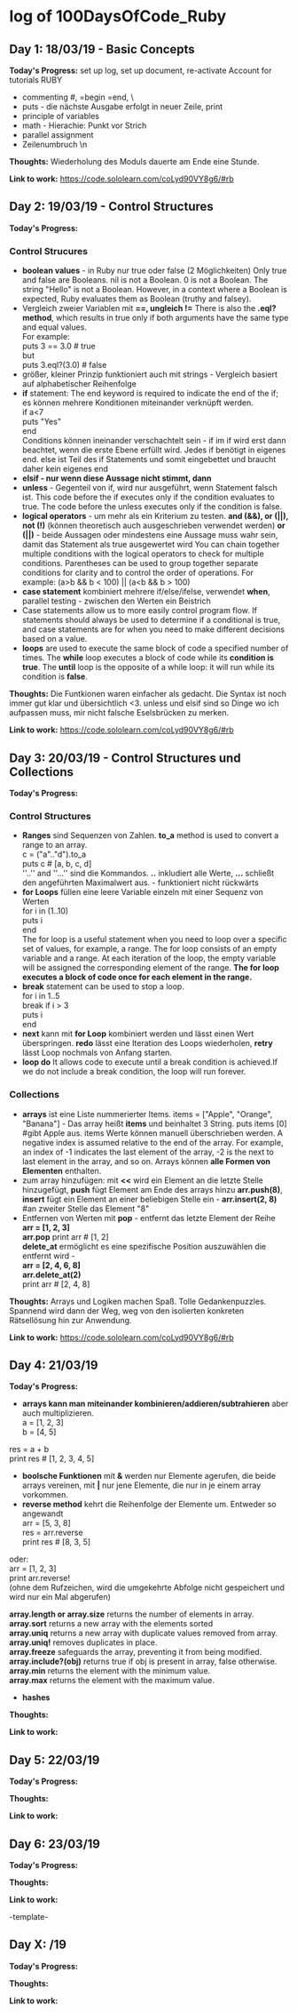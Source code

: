 # log of 100DaysOfCode_Ruby





## Day 1: 18/03/19 - Basic Concepts


**Today's Progress:** set up log, set up document, re-activate Account for tutorials RUBY
* commenting #, =begin =end, \ 
* puts - die nächste Ausgabe erfolgt in neuer Zeile, print
* principle of variables
* math - Hierachie: Punkt vor Strich
* parallel assignment
* Zeilenumbruch \n




**Thoughts:** Wiederholung des Moduls dauerte am Ende eine Stunde. 

**Link to work:** https://code.sololearn.com/coLyd90VY8g6/#rb


## Day 2: 19/03/19 - Control Structures

**Today's Progress:** 
### Control Strucures
* **boolean values** - in Ruby nur true oder false (2 Möglichkeiten) Only true and false are Booleans. nil is not a Boolean. 0 is not a Boolean. The string "Hello" is not a Boolean. However, in a context where a Boolean is expected, Ruby evaluates them as Boolean (truthy and falsey).
* Vergleich zweier Variablen mit **==, ungleich  !=**
  There is also the **.eql? method**, which results in true only if both arguments have the same type and equal values.</br>
  For example:</br>
  puts 3 == 3.0 # true </br>
  but</br>
  puts 3.eql?(3.0) # false</br>
* größer, kleiner Prinzip funktioniert auch mit strings - Vergleich basiert auf alphabetischer Reihenfolge
* **if** statement: The end keyword is required to indicate the end of the if; es können mehrere Konditionen miteinander verknüpft werden. </br>
  if a<7 </br>
      puts "Yes" </br>
  end </br>
  Conditions können ineinander verschachtelt sein - if im if wird erst dann beachtet, wenn die erste Ebene erfüllt wird. Jedes      if benötigt in eigenes end.
  else ist Teil des if Statements und somit eingebettet und braucht daher kein eigenes end
* **elsif - nur wenn diese Aussage nicht stimmt, dann**
* **unless** - Gegenteil von if, wird nur ausgeführt, wenn Statement falsch ist.
This code before the if executes only if the condition evaluates to true. The code before the unless executes only if the condition is false.
* **logical operators** - um mehr als ein Kriterium zu testen.  **and (&&), or (||), not (!)** (können theoretisch auch ausgeschrieben verwendet werden) 
**or (||)** - beide Aussagen oder mindestens eine Aussage muss wahr sein, damit das Statement als true ausgewertet wird 
You can chain together multiple conditions with the logical operators to check for multiple conditions. Parentheses can be used to group together separate conditions for clarity and to control the order of operations. For example:
(a>b && b < 100) || (a<b && b > 100)
* **case statement** kombiniert mehrere if/else/ifelse, verwendet **when**, parallel testing - zwischen den Werten ein Beistrich
* Case statements allow us to more easily control program flow. If statements should always be used to determine if a conditional is true, and case statements are for when you need to make different decisions based on a value.
* **loops** are used to execute the same block of code a specified number of times.
The **while** loop executes a block of code while its **condition is true**.
The **until** loop is the opposite of a while loop: it will run while its condition is **false**.



**Thoughts:** Die Funtkionen waren einfacher als gedacht. Die Syntax ist noch immer gut klar und übersichtlich <3. unless und elsif sind so Dinge wo ich aufpassen muss, mir nicht falsche Eselsbrücken zu merken.

**Link to work:** https://code.sololearn.com/coLyd90VY8g6/#rb


## Day 3: 20/03/19 - Control Structures und Collections

**Today's Progress:** 
### Control Structures 
* **Ranges** sind Sequenzen von Zahlen. 
**to_a** method is used to convert a range to an array. </br>
c = ("a".."d").to_a</br>
puts c # [a, b, c, d]</br>
''..'' and ''...'' sind die Kommandos. **..** inkludiert alle Werte, **...** schließt den angeführten Maximalwert aus. - funktioniert nicht rückwärts
* **for Loops** füllen eine leere Variable einzeln mit einer Sequenz von Werten </br>
for i in (1..10)</br>
  puts i</br>
end</br>
The for loop is a useful statement when you need to loop over a specific set of values, for example, a range.
The for loop consists of an empty variable and a range. At each iteration of the loop, the empty variable will be assigned the corresponding element of the range.
**The for loop executes a block of code once for each element in the range.**
* **break** statement can be used to stop a loop. </br>
for i in 1..5</br>
  break if i > 3</br>
  puts i</br>
end</br>
* **next** kann mit **for Loop** kombiniert werden und lässt einen Wert überspringen. **redo** lässt eine Iteration des Loops wiederholen, **retry** lässt Loop nochmals von Anfang starten.
* **loop do** It allows code to execute until a break condition is achieved.If we do not include a break condition, the loop will run forever.

### Collections
* **arrays** ist eine Liste nummerierter Items. items = ["Apple", "Orange", "Banana"] - Das array heißt **items** und beinhaltet 3 String. puts items [0] #gibt Apple aus. items Werte können manuell überschrieben werden. A negative index is assumed relative to the end of the array. For example, an index of -1 indicates the last element of the array, -2 is the next to last element in the array, and so on.
Arrays können **alle Formen von Elementen** enthalten.
* zum array hinzufügen: mit **<<** wird ein Element an die letzte Stelle hinzugefügt, **push** fügt Element am Ende des arrays hinzu **arr.push(8)**, **insert** fügt ein Element an einer beliebigen Stelle ein - **arr.insert(2, 8)** #an zweiter Stelle das Element "8"
* Entfernen von Werten mit **pop** - entfernt das letzte Element der Reihe </br>
**arr = [1, 2, 3]</br>
arr.pop**
print arr # [1, 2]</br>
**delete_at** ermöglicht es eine spezifische Position auszuwählen die entfernt wird - </br>
**arr = [2, 4, 6, 8]</br>
arr.delete_at(2)**</br>
print arr # [2, 4, 8]</br>

**Thoughts:** 
Arrays und Logiken machen Spaß. Tolle Gedankenpuzzles. Spannend wird dann der Weg, weg von den isolierten konkreten Rätsellösung hin zur Anwendung.

**Link to work:** 
https://code.sololearn.com/coLyd90VY8g6/#rb

## Day 4: 21/03/19

**Today's Progress:** 
* **arrays kann man miteinander kombinieren/addieren/subtrahieren** aber auch multiplizieren. </br>
a = [1, 2, 3]</br>
b = [4, 5]</br>

res = a + b</br>
print res # [1, 2, 3, 4, 5]</br>

* **boolsche Funktionen** mit **&** werden nur Elemente agerufen, die beide arrays vereinen, mit **|** nur jene Elemente, die nur in je einem array vorkommen.
* **reverse method** kehrt die Reihenfolge der Elemente um. Entweder so angewandt </br>
arr = [5, 3, 8]</br>
res = arr.reverse</br>
print res # [8, 3, 5]</br>

oder: </br>
arr = [1, 2, 3]</br>
print arr.reverse!</br>
(ohne dem Rufzeichen, wird die umgekehrte Abfolge nicht gespeichert und wird nur ein Mal abgerufen)

**array.length or array.size** returns the number of elements in array.</br>
**array.sort** returns a new array with the elements sorted</br>
**array.uniq** returns a new array with duplicate values removed from array.</br>
**array.uniq!** removes duplicates in place.</br>
**array.freeze** safeguards the array, preventing it from being modified.</br>
**array.include?(obj)** returns true if obj is present in array, false otherwise.</br>
**array.min** returns the element with the minimum value.</br>
**array.max** returns the element with the maximum value.</br>
* **hashes**

**Thoughts:** 

**Link to work:** 


## Day 5: 22/03/19

**Today's Progress:** 

**Thoughts:** 

**Link to work:** 


## Day 6: 23/03/19

**Today's Progress:** 

**Thoughts:** 

**Link to work:** 



-template-

## Day X: /19

**Today's Progress:** 

**Thoughts:** 

**Link to work:** 



